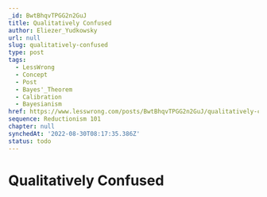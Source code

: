 ```yaml
---
_id: BwtBhqvTPGG2n2GuJ
title: Qualitatively Confused
author: Eliezer_Yudkowsky
url: null
slug: qualitatively-confused
type: post
tags:
  - LessWrong
  - Concept
  - Post
  - Bayes'_Theorem
  - Calibration
  - Bayesianism
href: https://www.lesswrong.com/posts/BwtBhqvTPGG2n2GuJ/qualitatively-confused
sequence: Reductionism 101
chapter: null
synchedAt: '2022-08-30T08:17:35.386Z'
status: todo
---
```


# Qualitatively Confused
